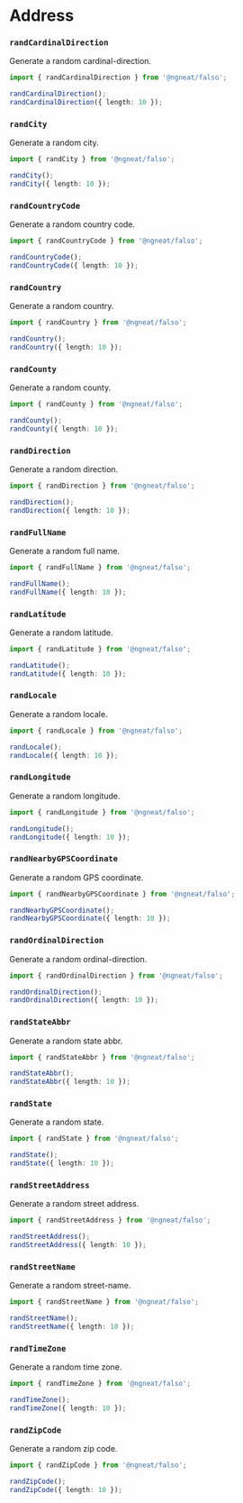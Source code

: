 # Address

### `randCardinalDirection`

Generate a random cardinal-direction.

```ts
import { randCardinalDirection } from '@ngneat/falso';

randCardinalDirection();
randCardinalDirection({ length: 10 });
```

### `randCity`

Generate a random city.

```ts
import { randCity } from '@ngneat/falso';

randCity();
randCity({ length: 10 });
```

### `randCountryCode`

Generate a random country code.

```ts
import { randCountryCode } from '@ngneat/falso';

randCountryCode();
randCountryCode({ length: 10 });
```

### `randCountry`

Generate a random country.

```ts
import { randCountry } from '@ngneat/falso';

randCountry();
randCountry({ length: 10 });
```

### `randCounty`

Generate a random county.

```ts
import { randCounty } from '@ngneat/falso';

randCounty();
randCounty({ length: 10 });
```

### `randDirection`

Generate a random direction.

```ts
import { randDirection } from '@ngneat/falso';

randDirection();
randDirection({ length: 10 });
```

### `randFullName`

Generate a random full name.

```ts
import { randFullName } from '@ngneat/falso';

randFullName();
randFullName({ length: 10 });
```

### `randLatitude`

Generate a random latitude.

```ts
import { randLatitude } from '@ngneat/falso';

randLatitude();
randLatitude({ length: 10 });
```

### `randLocale`

Generate a random locale.

```ts
import { randLocale } from '@ngneat/falso';

randLocale();
randLocale({ length: 10 });
```

### `randLongitude`

Generate a random longitude.

```ts
import { randLongitude } from '@ngneat/falso';

randLongitude();
randLongitude({ length: 10 });
```

### `randNearbyGPSCoordinate`

Generate a random GPS coordinate.

```ts
import { randNearbyGPSCoordinate } from '@ngneat/falso';

randNearbyGPSCoordinate();
randNearbyGPSCoordinate({ length: 10 });
```

### `randOrdinalDirection`

Generate a random ordinal-direction.

```ts
import { randOrdinalDirection } from '@ngneat/falso';

randOrdinalDirection();
randOrdinalDirection({ length: 10 });
```

### `randStateAbbr`

Generate a random state abbr.

```ts
import { randStateAbbr } from '@ngneat/falso';

randStateAbbr();
randStateAbbr({ length: 10 });
```

### `randState`

Generate a random state.

```ts
import { randState } from '@ngneat/falso';

randState();
randState({ length: 10 });
```

### `randStreetAddress`

Generate a random street address.

```ts
import { randStreetAddress } from '@ngneat/falso';

randStreetAddress();
randStreetAddress({ length: 10 });
```

### `randStreetName`

Generate a random street-name.

```ts
import { randStreetName } from '@ngneat/falso';

randStreetName();
randStreetName({ length: 10 });
```

### `randTimeZone`

Generate a random time zone.

```ts
import { randTimeZone } from '@ngneat/falso';

randTimeZone();
randTimeZone({ length: 10 });
```

### `randZipCode`

Generate a random zip code.

```ts
import { randZipCode } from '@ngneat/falso';

randZipCode();
randZipCode({ length: 10 });
```
